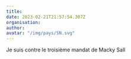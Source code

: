 ```yaml
---
title: 
date: 2023-02-21T21:57:54.307Z
organisation: 
author: 
avatar: "/img/pays/SN.svg"
---
```


Je suis contre le troisième mandat de Macky Sall